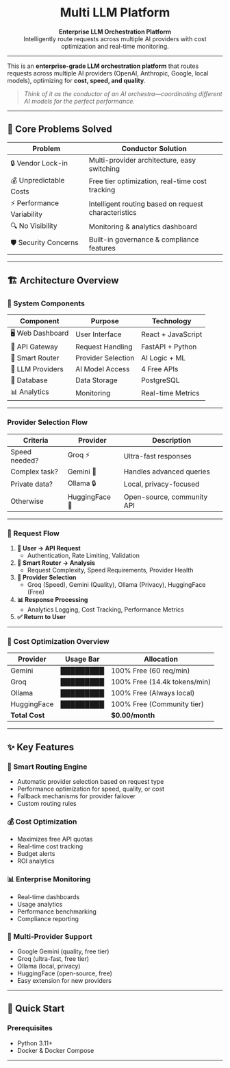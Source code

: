 <div align="center">

# Multi LLM Platform

**Enterprise LLM Orchestration Platform**  
Intelligently route requests across multiple AI providers with cost optimization and real-time monitoring.

</div>

---

This is an **enterprise-grade LLM orchestration platform** that routes requests across multiple AI providers (OpenAI, Anthropic, Google, local models), optimizing for **cost, speed, and quality**.

> _Think of it as the conductor of an AI orchestra—coordinating different AI models for the perfect performance._

---

## 🎯 Core Problems Solved

| Problem                    | Conductor Solution                                   |
| -------------------------- | ---------------------------------------------------- |
| 🔒 Vendor Lock-in          | Multi-provider architecture, easy switching          |
| 💰 Unpredictable Costs     | Free tier optimization, real-time cost tracking      |
| ⚡ Performance Variability | Intelligent routing based on request characteristics |
| 🔍 No Visibility           | Monitoring & analytics dashboard                     |
| 🛡️ Security Concerns       | Built-in governance & compliance features            |


---

## 🏗️ Architecture Overview

<!-- ![architechure](/images/architechure.png) -->

### 🧩 System Components

| Component        | Purpose            | Technology         |
| ---------------- | ------------------ | ------------------ |
| 🖥️ Web Dashboard | User Interface     | React + JavaScript |
| 🚀 API Gateway   | Request Handling   | FastAPI + Python   |
| 🧠 Smart Router  | Provider Selection | AI Logic + ML      |
| 🔌 LLM Providers | AI Model Access    | 4 Free APIs        |
| 💾 Database      | Data Storage       | PostgreSQL  |
| 📊 Analytics     | Monitoring         | Real-time Metrics  |

---

### Provider Selection Flow

| Criteria      | Provider       | Description                |
| ------------- | -------------- | -------------------------- |
| Speed needed? | Groq ⚡        | Ultra-fast responses       |
| Complex task? | Gemini 🧠      | Handles advanced queries   |
| Private data? | Ollama 🔒      | Local, privacy-focused     |
| Otherwise     | HuggingFace 🤗 | Open-source, community API |

---

### 🔄 Request Flow

1. **👤 User → API Request**
   - Authentication, Rate Limiting, Validation
2. **🧠 Smart Router → Analysis**
   - Request Complexity, Speed Requirements, Provider Health
3. **🤖 Provider Selection**
   - Groq (Speed), Gemini (Quality), Ollama (Privacy), HuggingFace (Free)
4. **📊 Response Processing**
   - Analytics Logging, Cost Tracking, Performance Metrics
5. **✅ Return to User**

---

### 💸 Cost Optimization Overview

| Provider       | Usage Bar | Allocation                   |
| -------------- | --------- | ---------------------------- |
| Gemini         | █████████ | 100% Free (60 req/min)       |
| Groq           | █████████ | 100% Free (14.4k tokens/min) |
| Ollama         | █████████ | 100% Free (Always local)     |
| HuggingFace    | █████████ | 100% Free (Community tier)   |
| **Total Cost** |           | **$0.00/month**              |

---

## ✨ Key Features

### 🎯 Smart Routing Engine

- Automatic provider selection based on request type
- Performance optimization for speed, quality, or cost
- Fallback mechanisms for provider failover
- Custom routing rules

### 💰 Cost Optimization

- Maximizes free API quotas
- Real-time cost tracking
- Budget alerts
- ROI analytics

### 📊 Enterprise Monitoring

- Real-time dashboards
- Usage analytics
- Performance benchmarking
- Compliance reporting

### 🔌 Multi-Provider Support

- Google Gemini (quality, free tier)
- Groq (ultra-fast, free tier)
- Ollama (local, privacy)
- HuggingFace (open-source, free)
- Easy extension for new providers

---

## 🚀 Quick Start

### Prerequisites

- Python 3.11+
- Docker & Docker Compose

---
